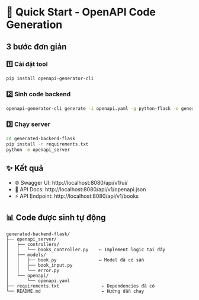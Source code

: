 # 🚀 Quick Start - OpenAPI Code Generation

## 3 bước đơn giản

### 1️⃣ Cài đặt tool

```bash
pip install openapi-generator-cli
```

### 2️⃣ Sinh code backend

```bash
openapi-generator-cli generate -i openapi.yaml -g python-flask -o generated-backend-flask
```

### 3️⃣ Chạy server

```bash
cd generated-backend-flask
pip install -r requirements.txt
python -m openapi_server
```

## ✨ Kết quả

- 🌐 Swagger UI: http://localhost:8080/api/v1/ui/
- 📝 API Docs: http://localhost:8080/api/v1/openapi.json
- ⚡ API Endpoint: http://localhost:8080/api/v1/books

## 📊 Code được sinh tự động

```
generated-backend-flask/
├── openapi_server/
│   ├── controllers/
│   │   └── books_controller.py    ← Implement logic tại đây
│   ├── models/
│   │   ├── book.py                ← Model đã có sẵn
│   │   ├── book_input.py
│   │   └── error.py
│   └── openapi/
│       └── openapi.yaml
├── requirements.txt                ← Dependencies đã có
└── README.md                       ← Hướng dẫn chạy
```